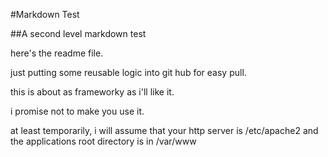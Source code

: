 #Markdown Test

##A second level markdown test

here's the readme file.

just putting some reusable logic into git hub for easy pull.

this is about as frameworky as i'll like it.

i promise not to make you use it.

at least temporarily, i will assume that your http server is /etc/apache2 and the applications root directory is in /var/www
